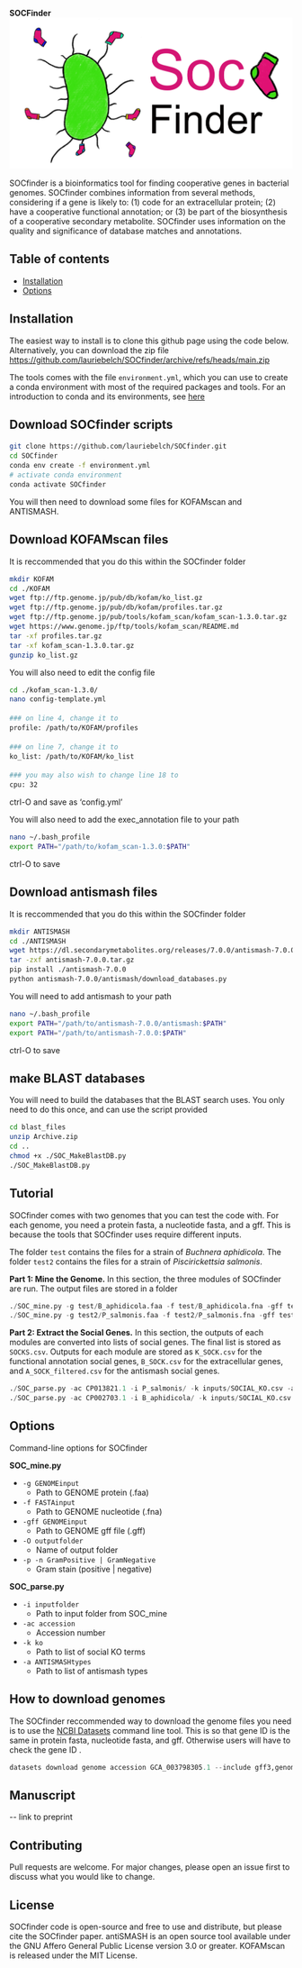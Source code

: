 **SOCFinder**
![SOCfinder](Soc_finder_v4.png)

SOCfinder is a bioinformatics tool for finding cooperative genes in bacterial genomes. SOCfinder combines information from several methods, considering if a gene is likely to: (1) code for an extracellular protein; (2) have a cooperative functional annotation; or (3) be part of the biosynthesis of a cooperative secondary metabolite. SOCfinder uses information on the quality and significance of database matches and annotations.

## Table of contents
- [Installation](#Installation)
- [Options](#Options)

## Installation

The easiest way to install is to clone this github page using the code below. Alternatively, you can download the zip file https://github.com/lauriebelch/SOCfinder/archive/refs/heads/main.zip

The tools comes with the file `environment.yml`, which you can use to create a conda environment with most of the required packages and tools. For an introduction to conda and its environments, see [here](https://www.machinelearningplus.com/deployment/conda-create-environment-and-everything-you-need-to-know-to-manage-conda-virtual-environment/)

## Download SOCfinder scripts

```bash
git clone https://github.com/lauriebelch/SOCfinder.git
cd SOCfinder
conda env create -f environment.yml
# activate conda environment
conda activate SOCfinder
```

You will then need to download some files for KOFAMscan and ANTISMASH.

## Download KOFAMscan files

It is reccommended that you do this within the SOCfinder folder

```bash
mkdir KOFAM
cd ./KOFAM
wget ftp://ftp.genome.jp/pub/db/kofam/ko_list.gz
wget ftp://ftp.genome.jp/pub/db/kofam/profiles.tar.gz
wget ftp://ftp.genome.jp/pub/tools/kofam_scan/kofam_scan-1.3.0.tar.gz
wget https://www.genome.jp/ftp/tools/kofam_scan/README.md
tar -xf profiles.tar.gz
tar -xf kofam_scan-1.3.0.tar.gz
gunzip ko_list.gz
```
You will also need to edit the config file

```bash
cd ./kofam_scan-1.3.0/
nano config-template.yml

### on line 4, change it to
profile: /path/to/KOFAM/profiles

### on line 7, change it to 
ko_list: /path/to/KOFAM/ko_list

### you may also wish to change line 18 to
cpu: 32
```
ctrl-O and save as ‘config.yml’

You will also need to add the exec_annotation file to your path

```bash
nano ~/.bash_profile
export PATH="/path/to/kofam_scan-1.3.0:$PATH"
```
ctrl-O to save

## Download antismash files

It is reccommended that you do this within the SOCfinder folder

```bash
mkdir ANTISMASH
cd ./ANTISMASH 
wget https://dl.secondarymetabolites.org/releases/7.0.0/antismash-7.0.0.tar.gz
tar -zxf antismash-7.0.0.tar.gz
pip install ./antismash-7.0.0
python antismash-7.0.0/antismash/download_databases.py
```
You will need to add antismash to your path
```bash
nano ~/.bash_profile
export PATH="/path/to/antismash-7.0.0/antismash:$PATH"
export PATH="/path/to/antismash-7.0.0:$PATH"
```
ctrl-O to save

## make BLAST databases

You will need to build the databases that the BLAST search uses. You only need to do this once, and can use the script provided
```bash
cd blast_files
unzip Archive.zip
cd ..
chmod +x ./SOC_MakeBlastDB.py
./SOC_MakeBlastDB.py
```

## Tutorial

SOCfinder comes with two genomes that you can test the code with. For each genome, you need a protein fasta, a nucleotide fasta, and a gff. This is because the tools that SOCfinder uses require different inputs.

The folder `test` contains the files for a strain of *Buchnera aphidicola*.
The folder `test2` contains the files for a strain of *Piscirickettsia salmonis*.

**Part 1: Mine the Genome.**
In this section, the three modules of SOCfinder are run. The output files are stored in a folder
```python
./SOC_mine.py -g test/B_aphidicola.faa -f test/B_aphidicola.fna -gff test/B_aphidicola.gff -O B_aphidicola -n
./SOC_mine.py -g test2/P_salmonis.faa -f test2/P_salmonis.fna -gff test2/P_salmonis.gff -O P_salmonis -n 
```

**Part 2: Extract the Social Genes.**
In this section, the outputs of each modules are converted into lists of social genes. The final list is stored as `SOCKS.csv`. Outputs for each module are stored as `K_SOCK.csv` for the functional annotation social genes, `B_SOCK.csv` for the extracellular genes, and `A_SOCK_filtered.csv` for the antismash social genes.
```python
./SOC_parse.py -ac CP013821.1 -i P_salmonis/ -k inputs/SOCIAL_KO.csv -a inputs/antismash_types.csv
./SOC_parse.py -ac CP002703.1 -i B_aphidicola/ -k inputs/SOCIAL_KO.csv -a inputs/antismash_types.csv
```

## Options

Command-line options for SOCfinder

**SOC_mine.py**

- `-g GENOMEinput`
  - Path to GENOME protein (.faa)
- `-f FASTAinput`
  - Path to GENOME nucleotide (.fna)
- `-gff GENOMEinput`
  - Path to GENOME gff file (.gff)
- `-O outputfolder`
  - Name of output folder
- `-p -n GramPositive | GramNegative`
  - Gram stain (positive | negative)

**SOC_parse.py**
- `-i inputfolder`
  - Path to input folder from SOC_mine
- `-ac accession`
  - Accession number
- `-k ko`
  - Path to list of social KO terms
- `-a ANTISMASHtypes`
  - Path to list of antismash types

## How to download genomes

The SOCfinder reccommended way to download the genome files you need is to use the [NCBI Datasets](https://www.ncbi.nlm.nih.gov/datasets/docs/v2/download-and-install/?utm_source=ncbi_insights&utm_medium=referral&utm_campaign=datasets-command-line-20221012) command line tool. This is so that gene ID is the same in protein fasta, nucleotide fasta, and gff. Otherwise users will have to check the gene ID .

```python
datasets download genome accession GCA_003798305.1 --include gff3,genome,protein
```

## Manuscript

-- link to preprint

## Contributing

Pull requests are welcome. For major changes, please open an issue first
to discuss what you would like to change.

## License

SOCfinder code is open-source and free to use and distribute, but please cite the SOCfinder paper.
antiSMASH is an open source tool available under the GNU Affero General Public License version 3.0 or greater.
KOFAMscan is released under the MIT License.

